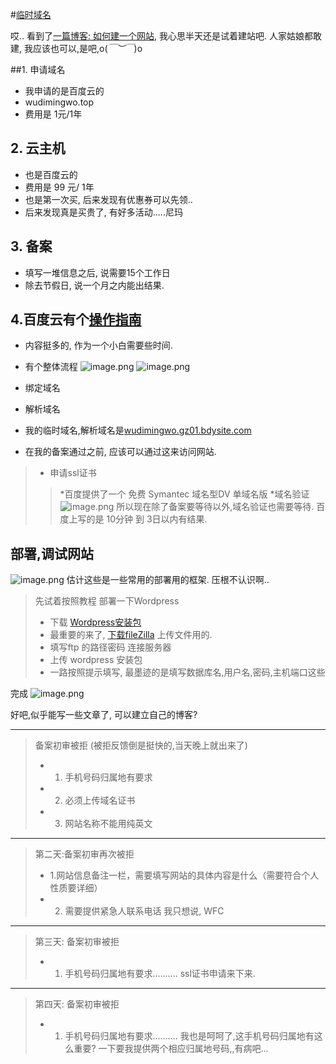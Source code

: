 #[临时域名](http://wudimingwo.gz01.bdysite.com/)

哎.. 看到了[一篇博客: 如何建一个网站](https://www.jianshu.com/p/ea49c6830e21), 我心思半天还是试着建站吧.
人家姑娘都敢建, 我应该也可以,是吧,o(*￣︶￣*)o

##1. 申请域名 
* 我申请的是百度云的
* wudimingwo.top
* 费用是 1元/1年

## 2. 云主机
* 也是百度云的
* 费用是 99 元/ 1年
* 也是第一次买, 后来发现有优惠券可以先领..
* 后来发现真是买贵了, 有好多活动.....尼玛

## 3. 备案
* 填写一堆信息之后, 说需要15个工作日
* 除去节假日, 说一个月之内能出结果.

## 4.百度云有个[操作指南](https://cloud.baidu.com/doc/BCH/ProductDescription.html#.8A.62.72.C2.DF.0B.D3.32.6E.23.E5.44.C6.F4.00.EE)
* 内容挺多的, 作为一个小白需要些时间.
* 有个整体流程
![image.png](https://upload-images.jianshu.io/upload_images/13637909-142781a838547091.png?imageMogr2/auto-orient/strip%7CimageView2/2/w/1240)
![image.png](https://upload-images.jianshu.io/upload_images/13637909-6ff59216788bae6f.png?imageMogr2/auto-orient/strip%7CimageView2/2/w/1240)

* 绑定域名
* 解析域名
* 我的临时域名,解析域名是[wudimingwo.gz01.bdysite.com](http://wudimingwo.gz01.bdysite.com)
* 在我的备案通过之前, 应该可以通过这来访问网站.

> * 申请ssl证书
>> *百度提供了一个 免费 Symantec 域名型DV 单域名版
>> *域名验证
>> ![image.png](https://upload-images.jianshu.io/upload_images/13637909-bc6c08b213be842c.png?imageMogr2/auto-orient/strip%7CimageView2/2/w/1240)
>> 所以现在除了备案要等待以外,域名验证也需要等待.
>> 百度上写的是 10分钟 到 3日以内有结果.

## 部署,调试网站
![image.png](https://upload-images.jianshu.io/upload_images/13637909-49dcd40258507c2d.png?imageMogr2/auto-orient/strip%7CimageView2/2/w/1240)
估计这些是一些常用的部署用的框架.
压根不认识啊..

> 先试着按照教程 部署一下Wordpress
> * 下载 [Wordpress安装包](https://cn.wordpress.org/download/)
> * 最重要的来了, [下载fileZilla](https://filezilla-project.org/) 上传文件用的.
> * 填写ftp 的路径密码 连接服务器
> * 上传 wordpress 安装包
> * 一路按照提示填写, 最墨迹的是填写数据库名,用户名,密码,主机端口这些

完成
![image.png](https://upload-images.jianshu.io/upload_images/13637909-24fa6efbe30738dc.png?imageMogr2/auto-orient/strip%7CimageView2/2/w/1240)

好吧,似乎能写一些文章了, 可以建立自己的博客?

------------------
> 备案初审被拒 (被拒反馈倒是挺快的,当天晚上就出来了)
> * 1. 手机号码归属地有要求
> * 2. 必须上传域名证书
> * 3. 网站名称不能用纯英文

-------------------------
> 第二天:备案初审再次被拒
> * 1.网站信息备注一栏，需要填写网站的具体内容是什么（需要符合个人性质要详细）
> * 2. 需要提供紧急人联系电话
> 我只想说, WFC
-----------------------------
> 第三天: 备案初审被拒
> * 1. 手机号码归属地有要求..........
>  ssl证书申请来下来.
-------------------------
> 第四天: 备案初审被拒
> * 1. 手机号码归属地有要求..........
>  我也是呵呵了,这手机号码归属地有这么重要? 一下要我提供两个相应归属地号码,,有病吧...